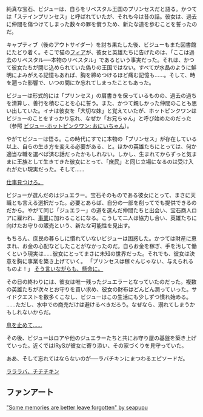 <!-- title: 古石ビジュー -->
<!-- status: 生存 -->

純真な宝石、ビジューは、自らをリベスタル王国のプリンセスだと語る。かつては「ステインプリンセス」と呼ばれていたが、それも今は昔の話。彼女は、過去に仲間を傷つけてしまった数々の罪を償うため、新たな道を歩むことを誓ったのだ。

キャプティブ（後のアウトサイダー）を討ち果たした後、ビジューもまた図書館にたどり着く。そこで猫の[フィア](#node:fia)が、彼女と英雄たちに告げたのは、「ここは過去のリベスタル──本物のリベスタル」であるという事実だった。それは、かつて彼女たちが閉じ込められていた偽りの王国ではない。すべてが水晶のように鮮明によみがえる記憶もあれば、胸を締めつけるほど痛む記憶も……。そして、時を遡った影響で、いつの間にか忘れてしまったこともあった。

ビジューは形式的には「プリンセス」の肩書きを保っているものの、過去の過ちを清算し、善行を積むことを心に誓う。また、かつて親しかった仲間のことも思い出していた。イナは彼女を「大切な妹」と覚えていたが、ホットピンクワンはビジューのことをすっかり忘れ、なぜか「お兄ちゃん」と呼び始めたのだった（参照 [ビジュー-ホットピンクワン: おにいちゃん](#edge:irys-bijou)）。

やがてビジューは悟る。この時代にすでに本物の「プリンセス」が存在している以上、自らの生き方を変える必要がある、と。ほかの英雄たちにとっては、何か適当な職を選べば済む話だったかもしれない。しかし、生まれてからずっと気ままに王族として生きてきた彼女にとって、「庶民」と同じ立場になるのは受け入れがたい現実だった。そして……

[仕事見つけろ。](#embed:https://youtu.be/pEAXwijhfFY?t=1762)

ビジューが選んだのはジュエラー。宝石そのものである彼女にとって、まさに天職とも言える選択だった。必要とあらば、自分の一部を削ってでも提供できるのだから。やがて同じ「ジュエラー」の道を選んだ仲間たちと出会い、宝石商人ロアに雇われ、[事業](https://www.youtube.com/live/pEAXwijhfFY?si=pm8ohz6scqKw0s6B&t=2864)に加わることになる。こうして二人は協力し合い、英雄たちに向けたお守りの販売という、新たな可能性を見出す。

もちろん、庶民の暮らしに慣れていないビジューは困惑した。かつては財産に恵まれ、お金の心配などしたことがなかったのだ。自らお金を稼ぎ、手を汚して働くという現実は……彼女にとってまさに未知の世界だった。それでも、彼女は決意を胸に事業を築き上げていく。
「プリンセスは稼ぐんじゃない、与えられるものよ！」
[そう言いながらも、懸命に。](https://youtu.be/pEAXwijhfFY?t=6275)

その日の終わりには、彼女は唯一残ったジュエラーとなっていたのだった。複数の英雄たちが次々とお守りを買い求め、彼女の財布はどんどん潤っていった。サイドクエストを数多くこなし、ビジューはこの生活にも少しずつ慣れ始める。
……ただし、水中での商売だけは避けるべきだろう。なぜなら、溺れてしまうかもしれないからだ。

[息を止めて……](#embed:https://youtu.be/pEAXwijhfFY?t=15743)

その後、ビジューはロアや他のジュエラーたちと共にお守り屋の基盤を築き上げていった。近くではIRySが彼女に寄り添い、その家づくりを見守っていた。

ああ、そして忘れてはならないのが──ラバチキンにまつわるエピソードだ。

[ラララバ、チチチキン](#embed:https://www.youtube.com/live/pEAXwijhfFY?si=g_MMHUO1MJ6g91V&t=12480)

## ファンアート

["Some memories are better leave forgotten" by seapupu](https://x.com/seapupu290495/status/1919057398330700031)
